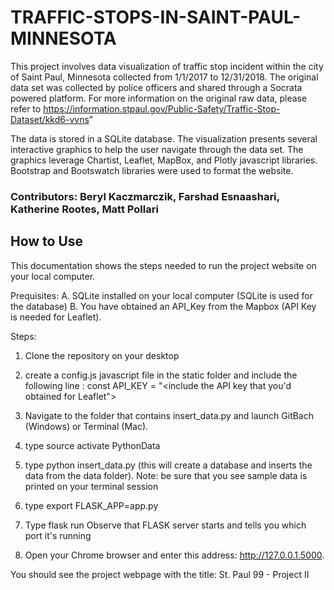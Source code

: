 # TRAFFIC-STOPS-IN-SAINT-PAUL-MINNESOTA

This project involves data visualization of  traffic stop incident within the city of Saint Paul, Minnesota collected from 1/1/2017 to 12/31/2018. The original data set was collected by police officers and shared through a Socrata powered platform. For more information on the original raw data, please refer to https://information.stpaul.gov/Public-Safety/Traffic-Stop-Dataset/kkd6-vvns" 

The data is stored in a SQLite database. The visualization presents several interactive graphics to help the user navigate through the data set. The graphics leverage Chartist, Leaflet, MapBox, and Plotly javascript libraries. Bootstrap and Bootswatch libraries were used to format the website.

### Contributors: Beryl Kaczmarczik, Farshad Esnaashari, Katherine Rootes, Matt Pollari

## How to Use
This documentation shows the steps needed to run the project website on your local
computer.  

Prequisites:
 A. SQLite installed on your local computer (SQLite is used for the database)
 B. You have obtained an API_Key from the Mapbox (API Key is needed for Leaflet).

Steps:
1. Clone the repository on your desktop
2. create a config.js javascript file in the static folder and include the following line :  const API_KEY = "<include the API key that you'd obtained for Leaflet">

3. Navigate to the folder that contains insert_data.py and launch GitBach (Windows) or Terminal (Mac).
4. type source activate PythonData
5. type python insert_data.py (this will create a database and inserts the data from the data folder).  Note: be sure that you see sample data is printed on your terminal session  
6. type export FLASK_APP=app.py
7. Type flask run 
Observe that FLASK server starts and tells you which port it's running
8. Open your Chrome browser and enter this address:  http://127.0.0.1.5000.

You should see the project webpage with the title: St. Paul 99 - Project II

